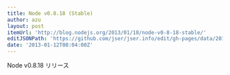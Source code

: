 ```yaml
---
title: Node v0.8.18 (Stable)
author: azu
layout: post
itemUrl: 'http://blog.nodejs.org/2013/01/18/node-v0-8-18-stable/'
editJSONPath: 'https://github.com/jser/jser.info/edit/gh-pages/data/2013/01/index.json'
date: '2013-01-12T08:04:00Z'
---
```

Node v0.8.18 リリース
